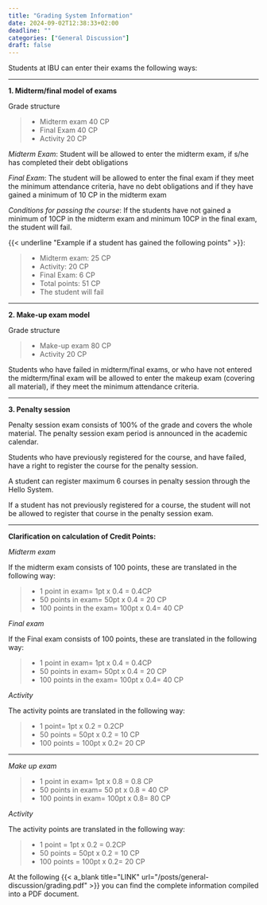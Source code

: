 ```yaml
---
title: "Grading System Information"
date: 2024-09-02T12:38:33+02:00
deadline: ""
categories: ["General Discussion"]
draft: false
---
```


Students at IBU can enter their exams the following ways: 

---

**1. Midterm/final model of exams**

Grade structure
> - Midterm exam 40 CP
> - Final Exam 40 CP
> - Activity 20 CP

*Midterm Exam*: Student will be allowed to enter the midterm exam, if s/he has completed their debt obligations 

*Final Exam*: The student will be allowed to enter the final exam if they meet the minimum attendance 
criteria, have no debt obligations and if they have gained a minimum of 10 CP in the midterm 
exam

*Conditions for passing the course*: If the students have not gained a minimum of 10CP in the midterm exam and minimum 10CP in the final exam, the student will fail. 

{{< underline "Example if a student has gained the following points" >}}: 

> - Midterm exam: 25 CP 
> - Activity: 20 CP 
> - Final Exam: 6 CP 
> - Total points: 51 CP 
> - The student will fail 

---

**2. Make-up exam model**

Grade structure 
> - Make-up exam 80 CP 
> - Activity 20 CP 

Students who have failed in midterm/final exams, or who have not entered the midterm/final 
exam will be allowed to enter the makeup exam (covering all material), if they meet the 
minimum attendance criteria.

---

**3. Penalty session**

Penalty session exam consists of 100% of the grade and covers the whole material. The penalty 
session exam period is announced in the academic calendar.

Students who have previously registered for the course, and have failed, have a right to register 
the course for the penalty session.

A student can register maximum 6 courses in penalty session through the Hello System. 

If a student has not previously registered for a course, the student will not be allowed to register 
that course in the penalty session exam. 

---

**Clarification on calculation of Credit Points:**

*Midterm exam*

If the midterm exam consists of 100 points, these are translated in the following way: 
> - 1 point in exam= 1pt x 0.4 = 0.4CP 
> - 50 points in exam= 50pt x 0.4 = 20 CP 
> - 100 points in the exam= 100pt x 0.4= 40 CP 

*Final  exam*

If the Final exam consists of 100 points, these are translated in the following way: 
> - 1 point in exam= 1pt x 0.4 = 0.4CP 
> - 50 points in exam= 50pt x 0.4 = 20 CP 
> - 100 points in the exam= 100pt x 0.4= 40 CP 
 
*Activity*

The activity points are translated in the following way: 
> - 1 point= 1pt x 0.2 = 0.2CP 
> - 50 points = 50pt x 0.2 = 10 CP 
> - 100 points = 100pt x 0.2= 20 CP 
 
 ---
 
*Make up exam*

> - 1 point in exam= 1pt x 0.8 = 0.8 CP 
> - 50 points in exam= 50 pt x 0.8 = 40 CP 
> - 100 points in exam= 100pt x 0.8= 80 CP 

*Activity*

The activity points are translated in the following way: 
> - 1 point = 1pt x 0.2 = 0.2CP 
> - 50 points = 50pt x 0.2 = 10 CP 
> - 100 points = 100pt x 0.2= 20 CP

At the following {{< a_blank title="LINK" url="/posts/general-discussion/grading.pdf" >}} you can find the complete information compiled into a PDF document.